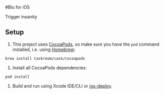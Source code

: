 #Blu for iOS

Trigger insanity

## Setup

1. This project uses [CocoaPods](http://cocoapods.org), so make sure you have the `pod` command installed, i.e. using [Homebrew](http://brew.sh):

 ```
 brew install Caskroom/cask/cocoapods
 ```

1. Install all CocoaPods dependencies:

 ```
 pod install
 ```
1. Build and run using Xcode IDE/CLI or [ios-deploy](https://www.npmjs.com/package/ios-deploy).
